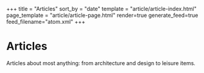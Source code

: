 +++
title = "Articles"
sort_by = "date"
template = "article/article-index.html"
page_template = "article/article-page.html"
render=true
generate_feed=true
feed_filename="atom.xml"
+++

# Articles
Articles about most anything: from architecture and design to leisure items.  
